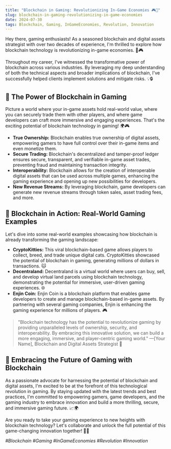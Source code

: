 ```yaml
---
title: "Blockchain in Gaming: Revolutionizing In-Game Economies 🎮🔗"
slug: blockchain-in-gaming-revolutionizing-in-game-economies
date: 2024-07-30
tags: Blockchain, Gaming, InGameEconomies, Revolution, Innovation
---
```


Hey there, gaming enthusiasts! As a seasoned blockchain and digital assets strategist with over two decades of experience, I'm thrilled to explore how blockchain technology is revolutionizing in-game economies. 🚀🎮

Throughout my career, I've witnessed the transformative power of blockchain across various industries. By leveraging my deep understanding of both the technical aspects and broader implications of blockchain, I've successfully helped clients implement solutions and mitigate risks. 💡🔒

## 🤔 The Power of Blockchain in Gaming

Picture a world where your in-game assets hold real-world value, where you can securely trade them with other players, and where game developers can craft more immersive and engaging experiences. That's the exciting potential of blockchain technology in gaming! 🌍🎮

- **True Ownership:** Blockchain enables true ownership of digital assets, empowering gamers to have full control over their in-game items and even monetize them.
- **Secure Trading:** Blockchain's decentralized and tamper-proof ledger ensures secure, transparent, and verifiable in-game asset trades, preventing fraud and maintaining transaction integrity.
- **Interoperability:** Blockchain allows for the creation of interoperable digital assets that can be used across multiple games, enhancing the gaming experience and opening up new possibilities for developers.
- **New Revenue Streams:** By leveraging blockchain, game developers can generate new revenue streams through token sales, asset trading fees, and more.

## 🌟 Blockchain in Action: Real-World Gaming Examples

Let's dive into some real-world examples showcasing how blockchain is already transforming the gaming landscape:

- **CryptoKitties:** This viral blockchain-based game allows players to collect, breed, and trade unique digital cats. CryptoKitties showcased the potential of blockchain in gaming, generating millions of dollars in transactions. 🐱
- **Decentraland:** Decentraland is a virtual world where users can buy, sell, and develop virtual land parcels using blockchain technology, demonstrating the potential for immersive, user-driven gaming experiences. 🌐
- **Enjin Coin:** Enjin Coin is a blockchain platform that enables game developers to create and manage blockchain-based in-game assets. By partnering with several gaming companies, Enjin is enhancing the gaming experience for millions of players. 🎮

> "Blockchain technology has the potential to revolutionize gaming by providing unparalleled levels of ownership, security, and interoperability. By embracing this innovative solution, we can build a more engaging, immersive, and player-centric gaming world." —[Your Name], Blockchain and Digital Assets Strategist 🚀

## 🚀 Embracing the Future of Gaming with Blockchain

As a passionate advocate for harnessing the potential of blockchain and digital assets, I'm excited to be at the forefront of this technological revolution in gaming. By staying updated with the latest trends and best practices, I'm committed to empowering gamers, game developers, and the gaming industry to embrace innovation and build a more thrilling, secure, and immersive gaming future. 📈🌍

Are you ready to take your gaming experience to new heights with blockchain technology? Let's collaborate and unlock the full potential of this game-changing innovation together! 🤝💡

*#Blockchain #Gaming #InGameEconomies #Revolution #Innovation*